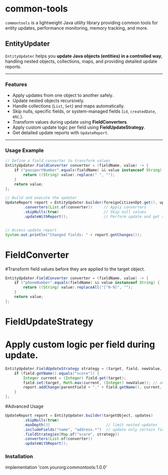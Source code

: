 # common-tools
`commontools` is a lightweight Java utility library providing common tools for entity updates, performance monitoring, memory tracking, and more. 

## **EntityUpdater**

`EntityUpdater` helps you **update Java objects (entities) in a controlled way**, handling nested objects, collections, maps, and providing detailed update reports.

---

### **Features**

- Apply updates from one object to another safely.
- Update nested objects recursively.
- Handle collections (`List`, `Set`) and maps automatically.
- Skip nulls, specific fields, or system-managed fields (`id`, `createdDate`, etc.).
- Transform values during update using **FieldConverters**.
- Apply custom update logic per field using **FieldUpdateStrategy**.
- Get detailed update reports with `UpdateReport`.

---

### **Usage Example**

```java
// Define a field converter to transform values
EntityUpdater.FieldConverter converter = (fieldName, value) -> {
    if ("passportNumber".equals(fieldName) && value instanceof String) {
        return ((String) value).replace(" ", "");
    }
    return value;
};

// Build and execute the updater
UpdateReport report = EntityUpdater.builder(foreignCitizenOpt.get(), update)
        .converters(List.of(converter))     // Apply converters
        .skipNulls(true)                    // Skip null values
        .updateWithReport();                // Perform update and get report


// Access update report
System.out.println("Changed fields: " + report.getChanges());
```
# FieldConverter
#Transform field values before they are applied to the target object.
```java
EntityUpdater.FieldConverter converter = (fieldName, value) -> {
    if ("phoneNumber".equals(fieldName) && value instanceof String) {
        return ((String) value).replaceAll("[^0-9]", "");
    }
    return value;
};
```

# FieldUpdateStrategy
# Apply custom logic per field during update.
```java
EntityUpdater.FieldUpdateStrategy strategy = (target, field, newValue, report, parentField) -> {
    if (field.getName().equals("score")) {
        Integer current = (Integer) field.get(target);
        field.set(target, Math.max(current, (Integer) newValue)); // only update if higher
        report.addChange(parentField + "." + field.getName(), current, newValue);
    }
};
```

#Advanced Usage
```java
UpdateReport report = EntityUpdater.builder(targetObject, updates)
        .skipNulls(true)
        .maxDepth(3)                         // limit nested updates
        .includeFields("name", "address.*")  // update only certain fields
        .fieldStrategies(Map.of("score", strategy))
        .converters(List.of(converter))
        .updateWithReport();
```

### Installation
implementation 'com.yourorg:commontools:1.0.0'
